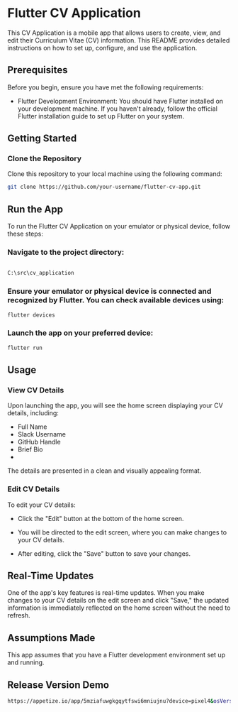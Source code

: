 # Flutter CV Application

This CV Application is a mobile app that allows users to create, view, and edit their Curriculum Vitae (CV) information. This README provides detailed instructions on how to set up, configure, and use the application.

## Prerequisites
Before you begin, ensure you have met the following requirements:

- Flutter Development Environment: You should have Flutter installed on your development machine. If you haven't already, follow the official Flutter installation guide to set up Flutter on your system.

## Getting Started
### Clone the Repository
Clone this repository to your local machine using the following command:

```bash
git clone https://github.com/your-username/flutter-cv-app.git
```

## Run the App
To run the Flutter CV Application on your emulator or physical device, follow these steps:

### Navigate to the project directory:

```bash

C:\src\cv_application
```
### Ensure your emulator or physical device is connected and recognized by Flutter. You can check available devices using:

```bash
flutter devices
```

### Launch the app on your preferred device:

```bash
flutter run
```

## Usage
### View CV Details
Upon launching the app, you will see the home screen displaying your CV details, including:

- Full Name
- Slack Username
- GitHub Handle
- Brief Bio
- 
The details are presented in a clean and visually appealing format.

### Edit CV Details
 To edit your CV details:

- Click the "Edit" button at the bottom of the home screen.

- You will be directed to the edit screen, where you can make changes to your CV details.

- After editing, click the "Save" button to save your changes.

## Real-Time Updates
One of the app's key features is real-time updates. When you make changes to your CV details on the edit screen and click "Save," the updated information is immediately reflected on the home screen without the need to refresh.

## Assumptions Made
This app assumes that you have a Flutter development environment set up and running.

## Release Version Demo
```bash
https://appetize.io/app/5mziafuwgkgqytfswi6mniujnu?device=pixel4&osVersion=11.0&scale=75
```
